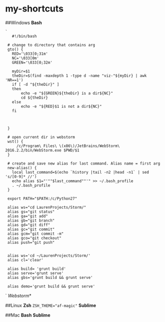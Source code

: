 # my-shortcuts


##Windows
  **Bash**
  
    `
       #!/bin/bash

     # change to directory that contains arg
     gto() {
       RED='\033[0;31m'
       NC='\033[0m'
       GREEN='\033[0;32m'

       myDir=$1
       theDir=$(find -maxdepth 1 -type d -name "viz-"${myDir} | awk 'NR==1')
       if [ -d "${theDir}" ]
       then
           echo -e "${GREEN}${theDir} is a dir${NC}"
           cd ${theDir}
       else
           echo -e "${RED}$1 is not a dir${NC}"
       fi



     }

     # open current dir in webstorm
     wst() {
         /c/Program\ Files\ \(x86\)/JetBrains/WebStorm\ 2016.2.2/bin/WebStorm.exe $PWD/$1
     }

     # create and save new alias for last command. Alias name = first arg
     new-alias() {
       local last_command=$(echo `history |tail -n2 |head -n1` | sed 's/[0-9]* //')
       echo alias $1="'""$last_command""'" >> ~/.bash_profile
       . ~/.bash_profile
     }

     export PATH="$PATH:/c/Python27"

     alias ws="cd LaurenProjects/Storm/"
     alias gs="git status"
     alias ga="git add"
     alias gb="git branch"
     alias gd="git diff"
     alias gc="git commit"
     alias gcm="git commit -m"
     alias gco="git checkout"
     alias push="git push"


     alias ws='cd ~/LaurenProjects/Storm/'
     alias cl='clear'

     alias build= 'grunt build'
     alias serve='grunt serve'
     alias gbs='grunt build && grunt serve'

     alias demo='grunt build && grunt serve'

  `
*Webstorm**




##Linux
 **Zsh**
 `
 ZSH_THEME="af-magic"
 `
 **Sublime**


##Mac
 **Bash**
 **Sublime**
